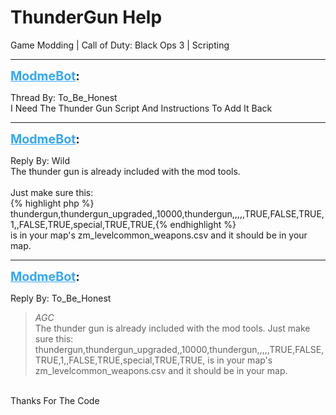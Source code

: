 # ThunderGun Help
Game Modding | Call of Duty: Black Ops 3 | Scripting

---
<strong style="font-size: 1.4em;"><span style="text-decoration: underline;text-decoration-color: #34a7f9;"><span style="color:#34a7f9;">ModmeBot</span></span>:</strong>

<p>Thread By: To_Be_Honest<br />I Need The Thunder Gun Script And Instructions To Add It Back</p>

---
<strong style="font-size: 1.4em;"><span style="text-decoration: underline;text-decoration-color: #34a7f9;"><span style="color:#34a7f9;">ModmeBot</span></span>:</strong>

<p>Reply By: Wild<br />The thunder gun is already included with the mod tools.<br /> <br />Just make sure this:<br />{% highlight php %}
thundergun,thundergun_upgraded,,10000,thundergun,,,,,TRUE,FALSE,TRUE,1,,FALSE,TRUE,special,TRUE,TRUE,{% endhighlight %}
 <br />is in your map&#39;s zm_levelcommon_weapons.csv and it should be in your map.</p>

---
<strong style="font-size: 1.4em;"><span style="text-decoration: underline;text-decoration-color: #34a7f9;"><span style="color:#34a7f9;">ModmeBot</span></span>:</strong>

<p>Reply By: To_Be_Honest<br /><blockquote><em>AGC</em><br />The thunder gun is already included with the mod tools.   Just make sure this: thundergun,thundergun_upgraded,,10000,thundergun,,,,,TRUE,FALSE,TRUE,1,,FALSE,TRUE,special,TRUE,TRUE,   is in your map&#39;s zm_levelcommon_weapons.csv and it should be in your map.</blockquote><br /> Thanks For The Code</p>
